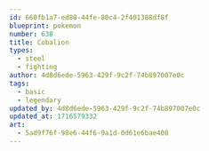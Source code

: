 ```yaml
---
id: 660fb1a7-ed80-44fe-80c4-2f401388df8f
blueprint: pokemon
number: 638
title: Cobalion
types:
  - steel
  - fighting
author: 4d8d6ede-5963-429f-9c2f-74b897007e0c
tags:
  - basic
  - legendary
updated_by: 4d8d6ede-5963-429f-9c2f-74b897007e0c
updated_at: 1716579332
art:
  - 5ad9f76f-98e6-44f6-9a1d-0d61e6bae408
---
```


